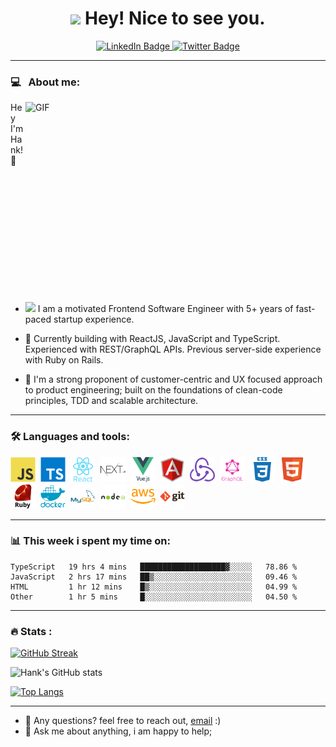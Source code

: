 <div id="header" align="center">
  
<h1><img src="https://emojis.slackmojis.com/emojis/images/1531849430/4246/blob-sunglasses.gif?1531849430" width="30"/> Hey! Nice to see you.</h1>
  <div id="badges">
    <a href="https://www.linkedin.com/in/hankhng/">
      <img src="https://img.shields.io/badge/LinkedIn-blue?style=for-the-badge&logo=linkedin&logoColor=white" alt="LinkedIn Badge"/>
    </a>
    <a href="https://twitter.com/hankhng">
      <img src="https://img.shields.io/badge/Twitter-blue?style=for-the-badge&logo=twitter&logoColor=white" alt="Twitter Badge"/>
    </a>
  </div>
  <!--
  <img src="https://komarev.com/ghpvc/?username=hankhng&style=flat-square&color=blue" alt=""/>
  -->
</div>

---

### 💻 &nbsp; About me:

<img align="right" alt="GIF" src="https://github.com/abhisheknaiidu/abhisheknaiidu/blob/master/code.gif?raw=true" width="480" height="320" />

Hey I'm Hank! :wave:  

- <img src="https://media.giphy.com/media/WUlplcMpOCEmTGBtBW/giphy.gif" width="30"> I am a motivated Frontend Software Engineer with 5+ years of fast-paced startup experience. 

- :rocket: Currently building with ReactJS, JavaScript and TypeScript. Experienced with REST/GraphQL APIs. Previous server-side experience with Ruby on Rails. 

- :muscle: I'm a strong proponent of customer-centric and UX focused approach to product engineering; built on the foundations of clean-code principles, TDD and scalable architecture.

---

### :hammer_and_wrench: Languages and tools:
<div>
  <img src="https://github.com/devicons/devicon/blob/master/icons/javascript/javascript-original.svg" title="JavaScript" alt="JavaScript" width="40" height="40"/>&nbsp;
  <img src="https://github.com/devicons/devicon/blob/master/icons/typescript/typescript-original.svg" title="Typescript" alt="TypeScript" width="40" height="40"/>&nbsp;
  <img src="https://github.com/devicons/devicon/blob/master/icons/react/react-original-wordmark.svg" title="React" alt="React" width="40" height="40"/>&nbsp;
  <img src="https://github.com/devicons/devicon/blob/master/icons/nextjs/nextjs-original-wordmark.svg" title="NextJS" alt="=NextJS" width="40" height="40"/>&nbsp;
  <img src="https://github.com/devicons/devicon/blob/master/icons/vuejs/vuejs-original-wordmark.svg" title="VueJS" alt="=VueJS" width="40" height="40"/>&nbsp;
  <img src="https://github.com/devicons/devicon/blob/master/icons/angularjs/angularjs-original.svg" title="Angular" alt="Angular" width="40" height="40"/>&nbsp;
  <img src="https://github.com/devicons/devicon/blob/master/icons/redux/redux-original.svg" title="Redux" alt="Redux " width="40" height="40"/>&nbsp;
  <img src="https://github.com/devicons/devicon/blob/master/icons/graphql/graphql-plain-wordmark.svg" title="GraphQL" alt="GraphQL" width="40" height="40"/>&nbsp;
  <img src="https://github.com/devicons/devicon/blob/master/icons/css3/css3-plain-wordmark.svg"  title="CSS3" alt="CSS" width="40" height="40"/>&nbsp;
  <img src="https://github.com/devicons/devicon/blob/master/icons/html5/html5-original.svg" title="HTML5" alt="HTML" width="40" height="40"/>&nbsp;
    <img src="https://github.com/devicons/devicon/blob/master/icons/ruby/ruby-original-wordmark.svg" title="Ruby" alt="Ruby" width="40" height="40"/>&nbsp;
  <img src="https://github.com/devicons/devicon/blob/master/icons/docker/docker-plain-wordmark.svg" title="Docker" alt="Docker" width="40" height="40"/>&nbsp;
  <img src="https://github.com/devicons/devicon/blob/master/icons/mysql/mysql-original-wordmark.svg" title="MySQL"  alt="MySQL" width="40" height="40"/>&nbsp;
  <img src="https://github.com/devicons/devicon/blob/master/icons/nodejs/nodejs-original-wordmark.svg" title="NodeJS" alt="NodeJS" width="40" height="40"/>&nbsp;
  <img src="https://github.com/devicons/devicon/blob/master/icons/amazonwebservices/amazonwebservices-plain-wordmark.svg" title="AWS" alt="AWS" width="40" height="40"/>&nbsp;
  <img src="https://github.com/devicons/devicon/blob/master/icons/git/git-original-wordmark.svg" title="Git" **alt="Git" width="40" height="40"/>
</div>

---

### 📊 This week i spent my time on:
<!--START_SECTION:waka-->

```text
TypeScript   19 hrs 4 mins   ███████████████████▓░░░░░   78.86 %
JavaScript   2 hrs 17 mins   ██▒░░░░░░░░░░░░░░░░░░░░░░   09.46 %
HTML         1 hr 12 mins    █▒░░░░░░░░░░░░░░░░░░░░░░░   04.99 %
Other        1 hr 5 mins     █░░░░░░░░░░░░░░░░░░░░░░░░   04.50 %
```

<!--END_SECTION:waka-->

---

### :fire: Stats :
[![GitHub Streak](http://github-readme-streak-stats.herokuapp.com?user=hankhng&theme=radical&background=000000&mode=weekly)](https://git.io/streak-stats)

![Hank's GitHub stats](https://github-readme-stats.vercel.app/api?username=hankhng&show_icons=true&theme=tokyonight&count_private=true)

[![Top Langs](https://github-readme-stats.vercel.app/api/top-langs/?username=hankhng&layout=compact&hide=ruby)](https://github.com/hankhng/github-readme-stats)

<!--
[![Top Langs](https://github-readme-stats.vercel.app/api/top-langs/?username=hankhng&layout=compact&theme=vision-friendly-dark)](https://github.com/hankhng/github-readme-stats)
-->


---

- 💼 Any questions? feel free to reach out, [email](mailto:hello@hankhng.com) :)
- 💬 Ask me about anything, i am happy to help;

  
